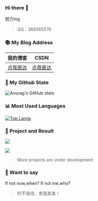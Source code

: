 ### Hi there 👋

<!--
**hnistzdk/hnistzdk** is a ✨ _special_ ✨ repository because its `README.md` (this file) appears on your GitHub profile.

Here are some ideas to get you started:

- 🔭 I’m currently working on ...
- 🌱 I’m currently learning ...
- 👯 I’m looking to collaborate on ...
- 🤔 I’m looking for help with ...
- 💬 Ask me about ...
- 📫 How to reach me: ...
- 😄 Pronouns: ...
- ⚡ Fun fact: ...
-->
<!-- [![Anurag's GitHub stats](https://github-readme-stats.vercel.app/api?username=hnistzdk)](https://github.com/anuraghazra/github-readme-stats) -->
努力ing

> QQ：369365576

### 📚 My Blog Address
| 我的博客                                                | CSDN                                          |
| --------------------------------------------------- | --------------------------------------------- |
| [点我直达](http://116.62.126.207:8090/user/toIndex) | [点我直达](https://blog.csdn.net/fengzhubuliuxue) |

### 🌈 My Github State
![Anurag's GitHub stats](https://github-readme-stats.vercel.app/api?username=hnistzdk&count_private=true)

### 📊 Most Used Languages
[![Top Langs](https://github-readme-stats.vercel.app/api/top-langs/?username=hnistzdk&hide=javascript,html,css)](https://github.com/anuraghazra/github-readme-stats)

### 🎉 Project and Result
[![](https://github-readme-stats.vercel.app/api/pin/?username=hnistzdk&repo=Cold-chain-food&show_owner=true)](https://github.com/hnistzdk/Cold-chain-food)

[![](https://github-readme-stats.vercel.app/api/pin/?username=hnistzdk&repo=MyBlog&show_owner=true)](https://github.com/hnistzdk/MyBlog)
> More projects are under development

### 💬 Want to say

If not now,when? If not me,who?

> 时不我待，舍我其谁！

